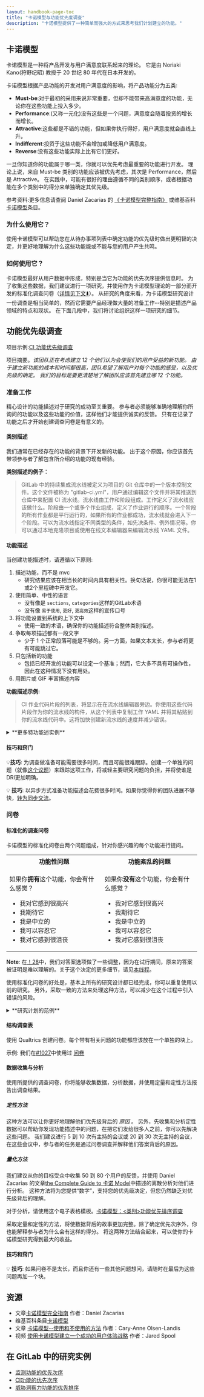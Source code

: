 ```yaml
---
layout: handbook-page-toc
title: "卡诺模型与功能优先度调查"
description: "卡诺模型提供了一种简单而强大的方式来思考我们计划建立的功能。"
---
```


## 卡诺模型

卡诺模型是一种将产品开发与用户满意度联系起来的理论。
它是由 Noriaki Kano(狩野纪昭) 教授于 20 世纪 80 年代在日本开发的。
<!-- TODO: Mention that 卡诺 model theory originated in the same atmosphere as other theories that influenced DevOps movement -->
卡诺模型根据产品功能的开发对用户满意度的影响，将产品功能分为五类:

- **Must-be**:对于最初的采用来说非常重要，但却不能带来高满意度的功能，无论你在这些功能上投入多少。
- **Performance**:(又称一元化)没有这些是一个问题，满意度会随着投资的增长而增长。
- **Attractive**:这些都是不错的功能，但如果你执行得好，用户满意度就会直线上升。
- **Indifferent**:投资于这些功能不会增加或降低用户满意度。
- **Reverse**:没有这些功能实际上比有它们更好。

<!--TODO: Change the list to a diagram -->

一旦你知道你的功能属于哪一类，你就可以优先考虑最重要的功能进行开发。
理论上说，来自 Must-be 类别的功能应该被优先考虑，其次是 Performance，然后是 Attractive。
在实践中，可能有很好的理由遵循不同的类别顺序，或者根据功能在多个类别中的得分来单独确定其优先级。

<!-- TODO: Explain that it is a model – a simplification -->

参考资料:更多信息请查阅 Daniel Zacarias 的 [《卡诺模型完整指南》](https://foldingburritos.com/kano-model/) 或维基百科[卡诺模型](https://en.wikipedia.org/wiki/kano_model)条目。


### 为什么使用它？

使用卡诺模型可以帮助您在从待办事项列表中确定功能的优先级时做出更明智的决定，并更好地理解为什么这些功能能或不能与您的用户产生共鸣。

### 如何使用它？

卡诺模型最好从用户数据中形成，特别是当它为功能的优先次序提供信息时。
为了收集这些数据，我们建议进行一项研究，并使用作为卡诺模型理论的一部分而开发的标准化调查问卷（[详情见下文⬇️](https://about.gitlab.com/handbook/engineering/ux/ux-research-training/kano-model/#standardized-questionnaire)）。
从研究的角度来看，为卡诺模型研究设计一份调查是相当简单的，然而它需要产品经理做大量的准备工作--特别是描述产品领域的特点和现状。
在下面几段中，我们将讨论组织这样一项研究的细节。

## 功能优先级调查

<!-- TODO: Add a section about issues structure for such a project -->

项目示例:[CI 功能优先级调查](https://gitlab.com/gitlab-org/ux-research/-/issues/1027)

项目摘要。*该团队正在考虑建立 12 个他们认为会使我们的用户受益的新功能。 由于建立新功能的成本和时间都很高，团队希望了解用户对每个功能的感受，以及优先级的确定。 我们的目标是要更清楚地了解团队应该首先建立哪 12 个功能。*

### 准备工作

精心设计的功能描述对于研究的成功至关重要。
参与者必须能够准确地理解你所询问的功能以及这些功能的价值，这样他们才能提供诚实的反馈。
只有在记录了功能之后才开始创建调查问卷是有意义的。

#### 类别描述

我们通常在已经存在的功能的背景下开发新的功能。
出于这个原因，你应该首先带领参与者了解包含所介绍的功能的现有经验。

**类别描述的例子：**

> GitLab 中的持续集成流水线被定义为项目的 Git 仓库中的一个版本控制文件。这个文件被称为 "gitlab-ci.yml"，用户通过编辑这个文件并将其推送到仓库中来配置 CI 流水线。流水线由工作和阶段组成。工作定义了流水线应该做什么。阶段由一个或多个作业组成，定义了作业运行的顺序。一个阶段的所有作业都是平行运行的，如果所有的作业都成功，流水线就会进入下一个阶段。可以为流水线指定不同类型的条件，如先决条件、例外情况等。你可以通过本地克隆项目或使用在线文本编辑器来编辑流水线 YAML 文件。

#### 功能描述

当创建功能描述时，请遵循以下原则:

1. 描述功能，而不是 mvc
   - 研究结果应该在相当长的时间内具有相关性。换句话说，你很可能无法在1或2个里程碑中开发它。
1. 使用简单、中性的语言
   - 没有像是 `sections`, `categories`这样的GitLab术语
   - 没有像 `易于使用`, `更好`, `更高效`这样的宣传口号
1. 将功能设置到系统的上下文中
   - 使用一致的术语，确保你的功能描述符合整体类别描述。
1. 争取每项描述都有一段文字
   - 少于 1 个正常段落可能是不够的。另一方面，如果文本太长，参与者将更有可能跳过它。
1. 只包括新的功能
   - 包括已经开发的功能可以设定一个基准；然而，它大多不具有可操作性，因此在这种情况下没有用处。
1. 用图片或 GIF 丰富描述内容

**功能描述示例:**

> CI 作业代码片段的列表，将显示在在流水线编辑器旁边。你使用这些代码片段作为你的流水线的构件，从这个列表中复制工作 YAML 并将其粘贴到你的流水线代码中。这将加快创建新流水线的速度并减少错误。

<details>
  <summary markdown="span">**更多特功能述实例**</summary>
  <figure class="video_container">
     <iframe src="https://docs.google.com/document/d/e/2PACX-1vQff1-XyGoZeWaAyHhANrPjIQ54WXX8Je06_DzIsUtMK6ZQ6IhzMrvM3PGdXJLzu_Q9Z0Jz_5W41FCm/pub?embedded=true"></iframe>
  </figure>
</details>

<!-- TODO: Create & add a feature descriptions doc template -->

<!-- TODO: Add a feature description structure recommendation – https://gitlab.com/gitlab-org/ux-research/-/blob/8abb8170124572620ff719760cf67fb8d8e7a79a/Survey%20about%20requirements%20for%20monitoring/Feature%20description%20guidelines.md#feature-description-structure -->

#### 技巧和窍门

💡**技巧**: 为调查做准备可能需要很多时间，而且可能很难跟踪。创建一个单独的问题（就像[这个议题](https://gitlab.com/gitlab-org/ux-research/-/issues/1143)）来跟踪这项工作，将减轻主要研究问题的负担，并将使谁是DRI更加明确。

 💡 **技巧**: 以异步方式准备功能描述会花费很多时间。如果你觉得你的团队进展不够快，[转为同步交流](https://about.gitlab.com/company/culture/all-remote/asynchronous/#when-to-pivot-to-synchronous)。

### 问卷

#### 标准化的调查问卷

卡诺模型的标准化问卷由两个问题组成，针对你感兴趣的每个功能进行提问。

<table style="width:100%">
  <tr>
    <th>功能性问题</th>
    <th>功能紊乱的问题</th>
  </tr>
  <tr>
    <td>
      <p>如果你<b>拥有</b>这个功能，你会有什么感觉？</p>
      <ul>
        <li>我对它感到很高兴</li>
        <li>我期待它</li>
        <li>我是中立的</li>
        <li>我可以容忍它</li>
        <li>我对它感到很沮丧</li>
      </ul>
    </td>
    <td>
      <p>如果你<b>没有</b>这个功能，你会有什么感觉？</p>
      <ul>
        <li>我对它感到很高兴</li>
        <li>我期待它</li>
        <li>我是中立的</li>
        <li>我可以容忍它</li>
        <li>我对它感到很沮丧</li>
      </ul>
    </td>
  </tr>
</table>

**Note**: 在[！28](https://gitlab.com/gitlab-org/ux-research/-/merge_requests/28)中，我们对答案选项做了一些调整，因为在试行期间，原来的答案被证明是难以理解的。关于这个决定的更多细节，请见[本线程](https://gitlab.com/gitlab-org/ux-research/-/merge_requests/28#note_382934909)。

使用标准化问卷的好处是，基本上所有的研究设计都已经完成，你可以重复使用以前的研究。 另外，采取一致的方法来处理这种方法，可以减少在这个过程中引入错误的风险。

<details>
  <summary markdown="span">**研究计划的范例**</summary>
  <figure class="video_container">
     <iframe src="https://docs.google.com/document/d/e/2PACX-1vRi6Dq6sDBtkggW5oEnmkTsLGx6WRvKrs8EV4aXaAhIlEpOgykK2PJEEp8uj2UfEymbQgLJYBVavR1c/pub?embedded=true"></iframe>
  </figure>
</details>

<!-- TODO: Create & add a research plan template -->

#### 结构调查表

使用 Qualtrics 创建问卷。每个带有相关问题的功能都应该放在一个单独的块上。

<!-- TODO: Add a diagram of survey structure -->

示例: 我们在[#1027](https://gitlab.com/gitlab-org/ux-research/-/issues/1027)中使用过 [问卷](https://gitlab.eu.qualtrics.com/jfe/preview/SV_3VoczISwBuK8ab3?Q_CHL=preview&Q_SurveyVersionID=current)

<!-- TODO: Review and mention a survey block template -->

#### 数据收集与分析

使用所提供的调查问卷，你将能够收集数据，分析数据，并使用定量和定性方法报告出调查结果。

##### 定性方法

这种方法可以让你更好地理解他们优先级背后的 _原因_ 。 另外，先收集和分析定性数据可以帮助你发现功能描述中的问题，在把它们发给很多人之前，你可以先解决这些问题。
我们建议进行 5 到 10 次有主持的会议或 20 到 30 次无主持的会议，在这些会议中，参与者的任务是通过问卷调查并解释他们答案背后的原因。

<!-- TODO: Add example UserTesting project -->
<!-- TODO: Add example Dovetail project -->
<!-- TODO: Add example of outcome -->
<!-- TODO: Ask Nels if you can embed video with him -->

##### 量化方法

我们建议从你的目标受众中收集 50 到 80 个用户的反馈，并使用 Daniel Zacarias 的文章[the Complete Guide to 卡诺 Model](https://foldingburritos.com/kano-model/)中描述的离散分析对他们进行分析。
这种方法将为您提供“数字”，支持您的优先级决定，但您仍然缺乏对优先级背后的理解。

<!-- TODO: Add example spreadsheet -->
<!-- TODO: Find out if you can publish a spreadsheet. If yes, anonymize it and embed to this page -->
对于分析，请使用这个电子表格模板。[卡诺模型：<类别>功能优先排序调查](https://docs.google.com/spreadsheets/d/14D-ayhw15J9o7ixzFh7pda_SZQkhZTRsyJvHi_5JXbk/edit?usp=sharing)

<!-- TODO: Explain that this type of analysis is not statistically sound and that we have to come up with something better -->
<!-- TODO: Add example of outcome -->

采取定量和定性的方法，将使数据背后的故事更加完整。除了确定优先次序外，你也能解释参与者为什么会有这样的得分。
将这两种方法结合起来，可以使你的卡诺模型研究得到最大的收益。

#### 技巧和窍门

💡 **技巧**: 如果问卷不是太长，而且你还有一些其他问题想问，请随时在最后为这些问题再加一个块。

## 资源
- 文章[卡诺模型完全指南](https://foldingburritos.com/kano-model/) 作者：Daniel Zacarias
- 维基百科条目[卡诺模型](https://en.wikipedia.org/wiki/kano_model)
- 文章 [卡诺模型--使用和不使用的方法](https://medium.com/design-ibm/kano-model-ways-to-use-it-and-not-use-it-1d205a9cf808) 作者：Cary-Anne Olsen-Landis
- 视频 [使用卡诺模型建立一个成功的用户体验战略](https://www.youtube.com/watch?v=Hr1rN3jibIk&feature=youtu.be) 作者：Jared Spool

## 在 GitLab 中的研究实例
- [监测功能的优先次序](https://gitlab.com/gitlab-org/ux-research/-/merge_requests/28)
- [CI功能的优先次序](https://gitlab.com/gitlab-org/ux-research/-/issues/1027)
- [威胁洞察力功能的优先排序](https://gitlab.com/gitlab-org/ux-research/-/issues/1295)

<!-- TODO: Use GitLab terminology – category, group -->
